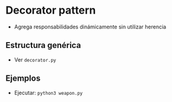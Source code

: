 # Decorator pattern

- Agrega responsabilidades dinámicamente sin utilizar herencia

## Estructura genérica

- Ver `decorator.py`

## Ejemplos

- Ejecutar: `python3 weapon.py`